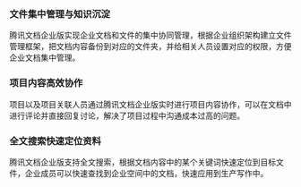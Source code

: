 ### 文件集中管理与知识沉淀
腾讯文档企业版实现企业文档和文件的集中协同管理，根据企业组织架构建立文件管理框架，把文档内容备份到对应的文件夹，并给相关人员设置对应的权限，方便企业文档集中管理。

### 项目内容高效协作
项目以及项目关联人员通过腾讯文档企业版实时进行项目内容协作，可以在文档中进行评论并直接回复讨论，解决了项目过程中沟通成本过高的问题。


### 全文搜索快速定位资料
腾讯文档企业版支持全文搜索，根据文档内容中的某个关键词快速定位到目标文件，企业成员可以快速查找到企业空间中的文档，快速应用到生产写作中。





